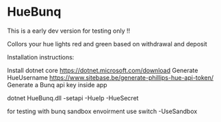 # HueBunq
This is a early dev version for testing only !!


Collors your hue lights red and green based on withdrawal and deposit


Installation instructions:

Install dotnet core https://dotnet.microsoft.com/download
Generate HueUsername https://www.sitebase.be/generate-phillips-hue-api-token/
Generate a Bunq api key inside app

dotnet HueBunq.dll -setapi <Bunqapikey> -HueIp <HueBridgeIp> -HueSecret <HueSecret>

for testing with bunq sandbox envoirment use switch -UseSandbox
